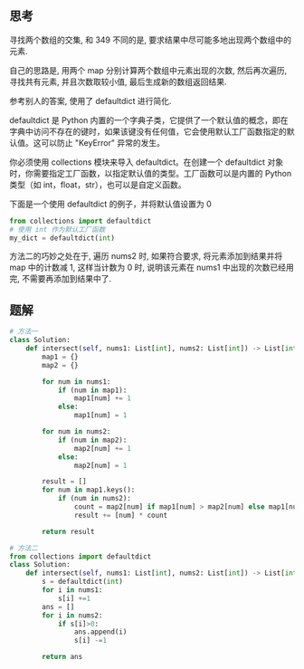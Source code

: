 ## 思考

寻找两个数组的交集, 和 349 不同的是, 要求结果中尽可能多地出现两个数组中的元素.

自己的思路是, 用两个 map 分别计算两个数组中元素出现的次数, 然后再次遍历, 寻找共有元素, 并且次数取较小值, 最后生成新的数组返回结果.

参考别人的答案, 使用了 defaultdict 进行简化.

defaultdict 是 Python 内置的一个字典子类，它提供了一个默认值的概念，即在字典中访问不存在的键时，如果该键没有任何值，它会使用默认工厂函数指定的默认值。这可以防止 "KeyError" 异常的发生。

你必须使用 collections 模块来导入 defaultdict。在创建一个 defaultdict 对象时，你需要指定工厂函数，以指定默认值的类型。工厂函数可以是内置的 Python 类型（如 int，float，str），也可以是自定义函数。

下面是一个使用 defaultdict 的例子，并将默认值设置为 0

```python
from collections import defaultdict
# 使用 int 作为默认工厂函数
my_dict = defaultdict(int)
```

方法二的巧妙之处在于, 遍历 nums2 时, 如果符合要求, 将元素添加到结果并将 map 中的计数减 1, 这样当计数为 0 时, 说明该元素在 nums1 中出现的次数已经用完, 不需要再添加到结果中了.

## 题解

```python
# 方法一
class Solution:
    def intersect(self, nums1: List[int], nums2: List[int]) -> List[int]:
        map1 = {}
        map2 = {}

        for num in nums1:
            if (num in map1):
                map1[num] += 1
            else:
                map1[num] = 1

        for num in nums2:
            if (num in map2):
                map2[num] += 1
            else:
                map2[num] = 1

        result = []
        for num in map1.keys():
            if (num in nums2):
                count = map2[num] if map1[num] > map2[num] else map1[num]
                result += [num] * count

        return result

# 方法二
from collections import defaultdict
class Solution:
    def intersect(self, nums1: List[int], nums2: List[int]) -> List[int]:
        s = defaultdict(int)
        for i in nums1:
            s[i] +=1
        ans = []
        for i in nums2:
            if s[i]>0:
                ans.append(i)
                s[i] -=1

        return ans
```
